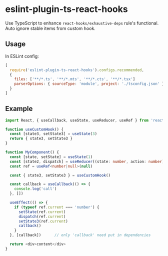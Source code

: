 # eslint-plugin-ts-react-hooks

Use TypeScript to enhance `react-hooks/exhaustive-deps` rule's functional.
Auto ignore stable items from custom hook.

## Usage

In ESLint config:

```js
[
  require('eslint-plugin-ts-react-hooks').configs.recommended,
  {
    files: ['**/*.ts', '**/*.mts', '**/*.cts', '**/*.tsx']
    parserOptions: { sourceType: 'module', project: './tsconfig.json' },
  }
]
```

## Example

```typescript
import React, { useCallback, useState, useReducer, useRef } from 'react

function useCustomHook() {
  const [state3, setState3] = useState(3)
  return { state3, setState3 }
}

function MyComponent() {
  const [state, setState] = useState(1)
  const [state2, dispatch] = useReducer((state: number, action: number) => state + action, 2)
  const ref = useRef<number|null>(null)

  const { state3, setState3 } = useCustomHook()

  const callback = useCallback(() => {
    console.log('call')
  }, [])

  useEffect(() => {
    if (typeof ref.current === 'number') {
      setState(ref.current)
      dispatch(ref.current)
      setState3(ref.current)
      callback()
    }
  }, [callback])      // only 'callback' need put in dependencies

  return <div>content</div>
}
```

